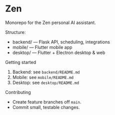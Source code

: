 # Zen

Monorepo for the Zen personal AI assistant.

Structure:
- backend/ — Flask API, scheduling, integrations
- mobile/ — Flutter mobile app
- desktop/ — Flutter + Electron desktop & web

Getting started
1. Backend: see `backend/README.md`
2. Mobile: see `mobile/README.md`
3. Desktop: see `desktop/README.md`

Contributing
- Create feature branches off `main`.
- Commit small, testable changes.
